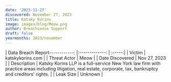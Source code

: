 ```yaml
---
date: '2023-11-27'
discovered: November 27, 2023
title: Katsky Korins
image: images/blog/Meow.png
author: Breachsense Support
draft: false
yearmonths: 2023/november
---
```


| Data Breach Report------------:     |:-------------:    | :-----:|
| Victim      | katskykorins.com      | 
| Threat Actor      | Meow      | 
| Date Discovered      | Nov 27, 2023      | 
| Description      | Katsky Korins LLP is a full-service New York law firm with practice areas including litigation, real estate, corporate, tax, bankruptcy and creditors' rights.      | 
| Leak Size      | Unknown      | 

